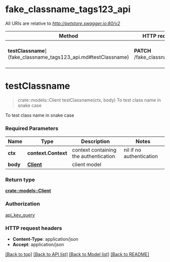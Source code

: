 # fake_classname_tags123_api

All URIs are relative to *http://petstore.swagger.io:80/v2*

Method | HTTP request | Description
------------- | ------------- | -------------
**testClassname**](fake_classname_tags123_api.md#testClassname) | **PATCH** /fake_classname_test | To test class name in snake case


# **testClassname**
> crate::models::Client testClassname(ctx, body)
To test class name in snake case

To test class name in snake case

### Required Parameters

Name | Type | Description  | Notes
------------- | ------------- | ------------- | -------------
 **ctx** | **context.Context** | context containing the authentication | nil if no authentication
  **body** | [**Client**](Client.md)| client model | 

### Return type

[**crate::models::Client**](Client.md)

### Authorization

[api_key_query](../README.md#api_key_query)

### HTTP request headers

 - **Content-Type**: application/json
 - **Accept**: application/json

[[Back to top]](#) [[Back to API list]](../README.md#documentation-for-api-endpoints) [[Back to Model list]](../README.md#documentation-for-models) [[Back to README]](../README.md)

